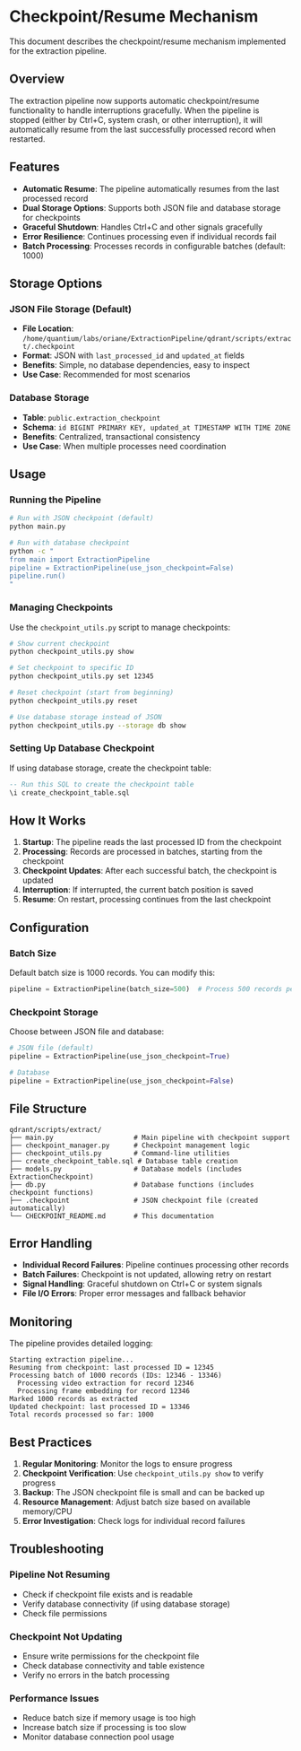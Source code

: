 # Checkpoint/Resume Mechanism

This document describes the checkpoint/resume mechanism implemented for the extraction pipeline.

## Overview

The extraction pipeline now supports automatic checkpoint/resume functionality to handle interruptions gracefully. When the pipeline is stopped (either by Ctrl+C, system crash, or other interruption), it will automatically resume from the last successfully processed record when restarted.

## Features

- **Automatic Resume**: The pipeline automatically resumes from the last processed record
- **Dual Storage Options**: Supports both JSON file and database storage for checkpoints
- **Graceful Shutdown**: Handles Ctrl+C and other signals gracefully
- **Error Resilience**: Continues processing even if individual records fail
- **Batch Processing**: Processes records in configurable batches (default: 1000)

## Storage Options

### JSON File Storage (Default)
- **File Location**: `/home/quantium/labs/oriane/ExtractionPipeline/qdrant/scripts/extract/.checkpoint`
- **Format**: JSON with `last_processed_id` and `updated_at` fields
- **Benefits**: Simple, no database dependencies, easy to inspect
- **Use Case**: Recommended for most scenarios

### Database Storage
- **Table**: `public.extraction_checkpoint`
- **Schema**: `id BIGINT PRIMARY KEY, updated_at TIMESTAMP WITH TIME ZONE`
- **Benefits**: Centralized, transactional consistency
- **Use Case**: When multiple processes need coordination

## Usage

### Running the Pipeline

```bash
# Run with JSON checkpoint (default)
python main.py

# Run with database checkpoint
python -c "
from main import ExtractionPipeline
pipeline = ExtractionPipeline(use_json_checkpoint=False)
pipeline.run()
"
```

### Managing Checkpoints

Use the `checkpoint_utils.py` script to manage checkpoints:

```bash
# Show current checkpoint
python checkpoint_utils.py show

# Set checkpoint to specific ID
python checkpoint_utils.py set 12345

# Reset checkpoint (start from beginning)
python checkpoint_utils.py reset

# Use database storage instead of JSON
python checkpoint_utils.py --storage db show
```

### Setting Up Database Checkpoint

If using database storage, create the checkpoint table:

```sql
-- Run this SQL to create the checkpoint table
\i create_checkpoint_table.sql
```

## How It Works

1. **Startup**: The pipeline reads the last processed ID from the checkpoint
2. **Processing**: Records are processed in batches, starting from the checkpoint
3. **Checkpoint Updates**: After each successful batch, the checkpoint is updated
4. **Interruption**: If interrupted, the current batch position is saved
5. **Resume**: On restart, processing continues from the last checkpoint

## Configuration

### Batch Size
Default batch size is 1000 records. You can modify this:

```python
pipeline = ExtractionPipeline(batch_size=500)  # Process 500 records per batch
```

### Checkpoint Storage
Choose between JSON file and database:

```python
# JSON file (default)
pipeline = ExtractionPipeline(use_json_checkpoint=True)

# Database
pipeline = ExtractionPipeline(use_json_checkpoint=False)
```

## File Structure

```
qdrant/scripts/extract/
├── main.py                    # Main pipeline with checkpoint support
├── checkpoint_manager.py      # Checkpoint management logic
├── checkpoint_utils.py        # Command-line utilities
├── create_checkpoint_table.sql # Database table creation
├── models.py                  # Database models (includes ExtractionCheckpoint)
├── db.py                      # Database functions (includes checkpoint functions)
├── .checkpoint                # JSON checkpoint file (created automatically)
└── CHECKPOINT_README.md       # This documentation
```

## Error Handling

- **Individual Record Failures**: Pipeline continues processing other records
- **Batch Failures**: Checkpoint is not updated, allowing retry on restart
- **Signal Handling**: Graceful shutdown on Ctrl+C or system signals
- **File I/O Errors**: Proper error messages and fallback behavior

## Monitoring

The pipeline provides detailed logging:

```
Starting extraction pipeline...
Resuming from checkpoint: last processed ID = 12345
Processing batch of 1000 records (IDs: 12346 - 13346)
  Processing video extraction for record 12346
  Processing frame embedding for record 12346
Marked 1000 records as extracted
Updated checkpoint: last processed ID = 13346
Total records processed so far: 1000
```

## Best Practices

1. **Regular Monitoring**: Monitor the logs to ensure progress
2. **Checkpoint Verification**: Use `checkpoint_utils.py show` to verify progress
3. **Backup**: The JSON checkpoint file is small and can be backed up
4. **Resource Management**: Adjust batch size based on available memory/CPU
5. **Error Investigation**: Check logs for individual record failures

## Troubleshooting

### Pipeline Not Resuming
- Check if checkpoint file exists and is readable
- Verify database connectivity (if using database storage)
- Check file permissions

### Checkpoint Not Updating
- Ensure write permissions for the checkpoint file
- Check database connectivity and table existence
- Verify no errors in the batch processing

### Performance Issues
- Reduce batch size if memory usage is too high
- Increase batch size if processing is too slow
- Monitor database connection pool usage

